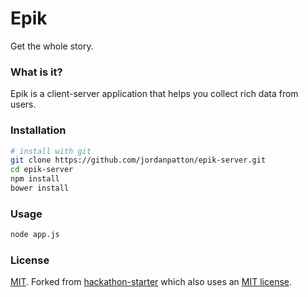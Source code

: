 Epik
=======================
Get the whole story.

### What is it?
Epik is a client-server application that helps you collect rich data from users.

### Installation
```bash
# install with git
git clone https://github.com/jordanpatton/epik-server.git
cd epik-server
npm install
bower install
```

### Usage
```bash
node app.js
```

### License
[MIT](LICENSE). Forked from [hackathon-starter](https://github.com/sahat/hackathon-starter) which also uses an [MIT license](https://github.com/sahat/hackathon-starter#license).